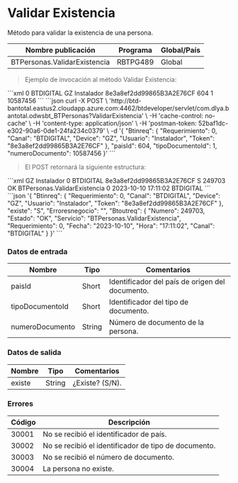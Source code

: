 # Validar Existencia 

Método para validar la existencia de una persona. 

Nombre publicación | Programa | Global/País 
--------- | ----------- | ----------- 
BTPersonas.ValidarExistencia | RBTPG489 | Global 

> Ejemplo de invocación al método Validar Existencia: 

<code-group> 
<code-block title="XML" active> 
```xml 
<soapenv:Envelope xmlns:soapenv="http://schemas.xmlsoap.org/soap/envelope/" xmlns:bts="http://uy.com.dlya.bantotal/BTSOA/"> 
   <soapenv:Header/> 
   <soapenv:Body> 
      <bts:BTPersonas.ValidarExistencia> 
         <bts:Btinreq> 
            <bts:Requerimiento>0</bts:Requerimiento> 
            <bts:Canal>BTDIGITAL</bts:Canal> 
            <bts:Device>GZ</bts:Device> 
            <bts:Usuario>Instalador</bts:Usuario> 
            <bts:Token>8e3a8ef2dd99865B3A2E76CF</bts:Token> 
         </bts:Btinreq> 
         <bts:paisId>604</bts:paisId> 
         <bts:tipoDocumentoId>1</bts:tipoDocumentoId> 
         <bts:numeroDocumento>10587456</bts:numeroDocumento> 
      </bts:BTPersonas.ValidarExistencia> 
   </soapenv:Body> 
</soapenv:Envelope> 
``` 
</code-block> 

<code-block title="JSON"> 
```json 
curl -X POST \ 
  'http://btd-bantotal.eastus2.cloudapp.azure.com:4462/btdeveloper/servlet/com.dlya.bantotal.odwsbt_BTPersonas?ValidarExistencia' \ 
  -H 'cache-control: no-cache' \ 
  -H 'content-type: application/json' \ 
  -H 'postman-token: 52baf1dc-e302-90a6-0de1-24fa234c0379' \ 
  -d '{ 
	"Btinreq": { 
        "Requerimiento": 0, 
        "Canal": "BTDIGITAL", 
        "Device": "GZ", 
        "Usuario": "Instalador", 
        "Token": "8e3a8ef2dd99865B3A2E76CF" 
    }, 
    "paisId": 604, 
    "tipoDocumentoId": 1, 
    "numeroDocumento": 10587456 
    }' 
``` 
</code-block> 
</code-group> 

> El POST retornará la siguiente estructura: 

<code-group> 
<code-block title="XML" active> 
```xml 
<SOAP-ENV:Envelope xmlns:SOAP-ENV="http://schemas.xmlsoap.org/soap/envelope/" xmlns:xsd="http://www.w3.org/2001/XMLSchema" xmlns:SOAP-ENC="http://schemas.xmlsoap.org/soap/encoding/" xmlns:xsi="http://www.w3.org/2001/XMLSchema-instance"> 
   <SOAP-ENV:Body> 
      <BTPersonas.ValidarExistenciaResponse xmlns="http://uy.com.dlya.bantotal/BTSOA/"> 
         <Btinreq> 
            <Device>GZ</Device> 
            <Usuario>Instalador</Usuario> 
            <Requerimiento>0</Requerimiento> 
            <Canal>BTDIGITAL</Canal> 
            <Token>8e3a8ef2dd99865B3A2E76CF</Token> 
         </Btinreq> 
         <existe>S</existe> 
         <Erroresnegocio></Erroresnegocio> 
         <Btoutreq> 
            <Numero>249703</Numero> 
            <Estado>OK</Estado> 
            <Servicio>BTPersonas.ValidarExistencia</Servicio> 
            <Requerimiento>0</Requerimiento> 
            <Fecha>2023-10-10</Fecha> 
            <Hora>17:11:02</Hora> 
            <Canal>BTDIGITAL</Canal> 
         </Btoutreq> 
      </BTPersonas.ValidarExistenciaResponse> 
   </SOAP-ENV:Body> 
</SOAP-ENV:Envelope> 
``` 
</code-block> 

<code-block title="JSON"> 
```json 
'{ 
	"Btinreq": { 
        "Requerimiento": 0, 
        "Canal": "BTDIGITAL", 
        "Device": "GZ", 
        "Usuario": "Instalador", 
        "Token": "8e3a8ef2dd99865B3A2E76CF" 
    }, 
    "existe": "S", 
    "Erroresnegocio": "", 
    "Btoutreq": { 
        "Numero": 249703, 
        "Estado": "OK", 
        "Servicio": "BTPersonas.ValidarExistencia", 
        "Requerimiento": 0, 
        "Fecha": "2023-10-10", 
        "Hora": "17:11:02", 
        "Canal": "BTDIGITAL" 
    } 
}' 
``` 
</code-block> 
</code-group>  

### Datos de entrada 

Nombre | Tipo | Comentarios 
--------- | ----------- | ----------- 
paisId | Short | Identificador del país de origen del documento. 
tipoDocumentoId | Short | Identificador del tipo de documento. 
numeroDocumento | String | Número de documento de la persona. 

### Datos de salida 

Nombre | Tipo | Comentarios 
--------- | ----------- | ----------- 
existe | String | ¿Existe? (S/N). 

### Errores 

Código | Descripción 
--------- | ----------- 
30001 | No se recibió el identificador de país. 
30002 | No se recibió el identificador de tipo de documento. 
30003 | No se recibió el número de documento. 
30004 | La persona no existe. 

 
